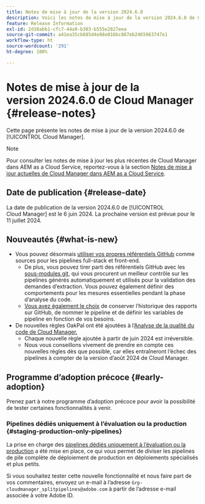 ```yaml
---
title: Notes de mise à jour de la version 2024.6.0
description: Voici les notes de mise à jour de la version 2024.6.0 de Cloud Manager.
feature: Release Information
exl-id: 2d38abb1-cfc7-44a9-b303-b555e2827eea
source-git-commit: a41ea35cb685d4e88e016bc887eb2465963747e1
workflow-type: ht
source-wordcount: '291'
ht-degree: 100%

---
```



# Notes de mise à jour de la version 2024.6.0 de Cloud Manager {#release-notes}

Cette page présente les notes de mise à jour de la version 2024.6.0 de [!UICONTROL Cloud Manager].

>[!NOTE]
>
>Pour consulter les notes de mise à jour les plus récentes de Cloud Manager dans AEM as a Cloud Service, reportez-vous à la section [Notes de mise à jour actuelles de Cloud Manager dans AEM as a Cloud Service](https://experienceleague.adobe.com/docs/experience-manager-cloud-service/content/implementing/using-cloud-manager/release-notes-cloud-manager/release-notes-cm-current.html?lang=fr).

## Date de publication {#release-date}

La date de publication de la version 2024.6.0 de [!UICONTROL Cloud Manager] est le 6 juin 2024. La prochaine version est prévue pour le 11 juillet 2024.

## Nouveautés {#what-is-new}

* Vous pouvez désormais [utiliser vos propres référentiels GitHub](/help/managing-code/private-repositories.md) comme sources pour les pipelines full-stack et front-end.
   * De plus, vous pouvez tirer parti des référentiels GitHub avec les [sous-modules git](/help/managing-code/git-submodules.md), qui vous procurent un meilleur contrôle sur les pipelines générés automatiquement et utilisés pour la validation des demandes d’extraction. Vous pouvez également définir des comportements pour les mesures essentielles pendant la phase d’analyse du code.
   * [Vous avez également le choix](/help/managing-code/github-check-config.md) de conserver l’historique des rapports sur GitHub, de nommer le pipeline et de définir les variables de pipeline en fonction de vos besoins.
* De nouvelles règles OakPal ont été ajoutées à l’[Analyse de la qualité du code de Cloud Manager.](/help/using/custom-code-quality-rules.md#oakpal-ui-content-package)
   * Chaque nouvelle règle ajoutée à partir de juin 2024 est irréversible.
   * Nous vous conseillons vivement de prendre en compte ces nouvelles règles dès que possible, car elles entraîneront l’échec des pipelines à compter de la version d’août 2024 de Cloud Manager.

## Programme d’adoption précoce {#early-adoption}

Prenez part à notre programme d’adoption précoce pour avoir la possibilité de tester certaines fonctionnalités à venir.

### Pipelines dédiés uniquement à l’évaluation ou la production {#staging-production-only-pipelines}

La prise en charge des [pipelines dédiés uniquement à l’évaluation ou la production](/help/using/stage-prod-only.md) a été mise en place, ce qui vous permet de diviser les pipelines de pile complète de déploiement de production en déploiements spécialisés et plus petits.

Si vous souhaitez tester cette nouvelle fonctionnalité et nous faire part de vos commentaires, envoyez un e-mail à l’adresse `Grp-cloudmanager_splitpipelines@adobe.com` à partir de l’adresse e-mail associée à votre Adobe ID.
